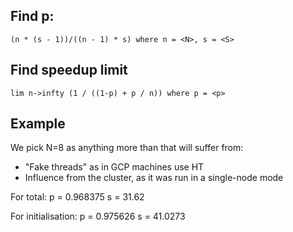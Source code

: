 ## Find p:

```
(n * (s - 1))/((n - 1) * s) where n = <N>, s = <S>
```

## Find speedup limit

```
lim n->infty (1 / ((1-p) + p / n)) where p = <p>
```

## Example

We pick N=8 as anything more than that will suffer from:
* "Fake threads" as in GCP machines use HT
* Influence from the cluster, as it was run in a single-node mode

For total:
p = 0.968375
s = 31.62

For initialisation:
p = 0.975626
s = 41.0273
 
